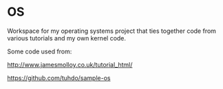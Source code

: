 # OS
Workspace for my operating systems project that ties together code from various tutorials and my own kernel code.

Some code used from:

http://www.jamesmolloy.co.uk/tutorial_html/

https://github.com/tuhdo/sample-os
